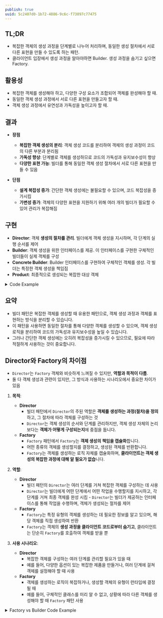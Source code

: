 ```yaml
---
publish: true
uuid: 5c2407d0-1b72-4886-9c6c-f73897c77475
---
```


## TL;DR

- 복잡한 객체의 생성 과정을 단계별로 나누어 처리하며, 동일한 생성 절차에서 서로 다른 표현을 만들 수 있도록 하는 패턴.
- 클라이언트 입장에서 생성 과정을 알아야하면 Builder. 생성 과정을 숨기고 싶으면 Factory.

## 활용성

- 복잡한 객체를 생성해야 하고, 다양한 구성 요소가 조합되어 객체를 완성해야 할 때.
- 동일한 객체 생성 과정에서 서로 다른 표현을 만들고자 할 때.
- 객체 생성 과정에서 유연성과 가독성을 높이고자 할 때.

## 결과

- **장점**
    - **복잡한 객체 생성의 분리**: 객체 생성 코드를 분리하여 객체의 생성 과정이 코드의 다른 부분과 분리됨
    - **가독성 향상**: 단계별로 객체를 생성하므로 코드의 가독성과 유지보수성이 향상
    - **다양한 표현 가능**: 빌더를 통해 동일한 객체 생성 절차에서 서로 다른 표현을 만들 수 있음

- **단점**
    - **설계 복잡성 증가**: 간단한 객체 생성에는 불필요할 수 있으며, 코드 복잡성을 증가시킴
    - **가변성 증가**: 객체의 다양한 표현을 지원하기 위해 여러 개의 빌더가 필요할 수 있어 관리가 복잡해짐

## 구현

- **Director**: 객체 **생성의 절차를 관리**. 빌더에게 객체 생성을 지시하며, 각 단계의 실행 순서를 제어
- **Builder**: 객체 생성을 위한 인터페이스를 제공. 이 인터페이스를 구현한 구체적인 빌더들이 실제 객체를 구성
- **Concrete Builder**: Builder 인터페이스를 구현하여 구체적인 객체를 생성. 각 빌더는 특정한 객체 생성을 책임짐
- **Product**: 최종적으로 생성되는 복잡한 대상 객체

<details markdown="1">
<summary>Code Example</summary>

## 예시

```python
from abc import ABC, abstractmethod

# Product 클래스: WebPage
class WebPage:
    def __init__(self):
        self.header: Header = None
        self.body: List[BodySection] = []
        self.footer: Footer = None

    def __str__(self):
        body_str = "\n".join([str(section) for section in self.body])
        return f"Header: {self.header}\n\nBody:\n{body_str}\n\nFooter: {self.footer}"

# 중첩된 클래스들: Header, BodySection, Footer
class Header:
    def __init__(self, logo, menu):
        self.logo = logo
        self.menu = menu

    def __str__(self):
        return f"Logo: {self.logo}, Menu: {', '.join(self.menu)}"

class BodySection:
    def __init__(self, title, content):
        self.title = title
        self.content = content

    def __str__(self):
        return f"Title: {self.title}, Content: {self.content}"

class Footer:
    def __init__(self, copyright_info, links):
        self.copyright_info = copyright_info
        self.links = links

    def __str__(self):
        return f"Copyright: {self.copyright_info}, Links: {', '.join(self.links)}"

# Builder 인터페이스
class WebPageBuilder(ABC):
    @abstractmethod
    def build_header(self, logo, menu):
        pass

    @abstractmethod
    def add_body_section(self, title, content):
        pass

    @abstractmethod
    def build_footer(self, copyright_info, links):
        pass

    @abstractmethod
    def get_webpage(self) -> WebPage:
        pass

# Concrete Builder
class ConcreteWebPageBuilder(WebPageBuilder):
    def __init__(self):
        self.webpage = WebPage()

    def build_header(self, logo, menu):
        self.webpage.header = Header(logo, menu)

    def add_body_section(self, title, content):
        self.webpage.body.append(BodySection(title, content))

    def build_footer(self, copyright_info, links):
        self.webpage.footer = Footer(copyright_info, links)

    def get_webpage(self) -> WebPage:
        return self.webpage

# Director
class WebPageDirector:
    def __init__(self, builder: WebPageBuilder):
        self._builder = builder

    def construct_home_page(self):
        self._builder.build_header("My Logo", ["Home", "About", "Contact"])
        self._builder.add_body_section("Welcome", "Welcome to our homepage!")
        self._builder.add_body_section("Features", "We offer a wide range of services.")
        self._builder.build_footer("© 2024 My Company", ["Privacy", "Terms of Service"])

    def construct_about_page(self):
        self._builder.build_header("My Logo", ["Home", "About", "Contact"])
        self._builder.add_body_section("About Us", "We are a leading company in our industry.")
        self._builder.add_body_section("Our Mission", "To deliver high-quality products.")
        self._builder.build_footer("© 2024 My Company", ["Careers", "Contact Us"])

# 사용 예시
if __name__ == "__main__":
    builder = ConcreteWebPageBuilder()
    director = WebPageDirector(builder)

    # 홈 페이지 생성
    director.construct_home_page()
    home_page = builder.get_webpage()
    print("Home Page:\n", home_page)

    # 어바웃 페이지 생성
    builder = ConcreteWebPageBuilder()  # 새 빌더로 초기화
    director = WebPageDirector(builder)
    director.construct_about_page()
    about_page = builder.get_webpage()
    print("\nAbout Page:\n", about_page)

```

</details>

## 요약

- 빌더 패턴은 복잡한 객체를 생성할 때 유용한 패턴으로, 객체 생성 과정과 객체를 표현하는 방식을 분리할 수 있습니다.
- 이 패턴을 사용하면 동일한 절차를 통해 다양한 객체를 생성할 수 있으며, 객체 생성 로직을 분리하여 코드의 가독성과 유지보수성을 높일 수 있습니다.
- 그러나 간단한 객체 생성에는 오히려 복잡성을 증가시킬 수 있으므로, 필요에 따라 적절하게 사용하는 것이 중요합니다.

## Director와 Factory의 차이점

- `Director`는 `Factory` 객체와 비슷하게 느껴질 수 있지만, **역할과 목적이 다름**.
- 둘 다 객체 생성과 관련이 있지만, 그 방식과 사용하는 시나리오에서 중요한 차이가 있음

1. **목적**:
    - **Director**
        - 빌더 패턴에서 `Director`의 주된 역할은 **객체를 생성하는 과정(절차)을 정의**하고, 그 절차에 따라 객체를 구성하는 것
        - `Director`는 객체 생성의 순서와 단계를 관리하지만, 객체 생성 자체의 논리보다는 **객체가 어떻게 구성되는지**에 중점을 둡니다.
    - **Factory**
        - `Factory` 패턴에서 `Factory`는 **객체 생성의 책임을 캡슐화**합니다.
        - 어떤 종류의 객체를 생성할지를 결정하고, 생성된 객체를 반환합니다.
        - `Factory`는 객체를 생성하는 로직 자체를 캡슐화하며, **클라이언트는 객체 생성의 복잡한 과정에 대해 알 필요가 없습**니다.

2. **역할**:
    - **Director**
        - 빌더 패턴의 `Director`는 여러 단계를 거쳐 복잡한 객체를 구성하는 데 사용
        - `Director`는 빌더에게 어떤 단계에서 어떤 작업을 수행할지를 지시하고, 각 단계를 거쳐 최종 객체를 완성 시킴 - `Director`는 빌더가 제공하는 인터페이스를 통해 작업을 수행하며, 객체가 생성되는 절차를 제어
    - **Factory**
        - `Factory`는 특정 유형의 객체를 생성하는 데 필요한 정보를 알고 있으며, 해당 객체를 직접 생성하여 반환
        - `Factory`는 객체의 **생성 과정을 클라이언트 코드로부터 숨기고**, 클라이언트는 단순히 `Factory`를 호출하여 객체를 받을 뿐

3. **사용 시나리오**:
    - **Director**
        - 복잡한 객체를 구성하는 여러 단계를 관리할 필요가 있을 때
        - 예를 들어, 다양한 옵션이 있는 복잡한 제품을 만들거나, 여러 단계에 걸쳐 객체를 설정해야 할 때 사용
    - **Factory**
        - 객체를 생성하는 로직이 복잡하거나, 생성할 객체의 유형이 런타임에 결정될 때
        - 예를 들어, 구체적인 클래스를 미리 알 수 없고, 상황에 따라 다른 객체를 생성해야 할 때 `Factory` 패턴 사용

<details markdown="1">
<summary>Factory vs Builder Code Example</summary>

### 1. **Director 예시 (빌더 패턴)**

```python
# Builder 인터페이스
class CarBuilder(ABC):
    @abstractmethod
    def build_engine(self):
        pass

    @abstractmethod
    def build_wheels(self):
        pass

    @abstractmethod
    def build_frame(self):
        pass

    @abstractmethod
    def get_car(self) -> Car:
        pass

# Concrete Builder
class SportsCarBuilder(CarBuilder):
    def __init__(self):
        self.car = Car()

    def build_engine(self):
        self.car.engine = "V8 Engine"

    def build_wheels(self):
        self.car.wheels = "Sports Wheels"

    def build_frame(self):
        self.car.frame = "Lightweight Frame"

    def get_car(self) -> Car:
        return self.car

# Director
class CarDirector:
    def __init__(self, builder: CarBuilder):
        self._builder = builder

    def construct_sports_car(self):
        self._builder.build_frame()
        self._builder.build_engine()
        self._builder.build_wheels()
        return self._builder.get_car()

# 사용 예시
builder = SportsCarBuilder()
director = CarDirector(builder)
car = director.construct_sports_car()
```

여기서 `Director`는 객체 생성의 **절차**를 관리하고, `Builder`를 통해 단계를 수행

### 2. **Factory 예시 (Factory 패턴)**

```python
class CarFactory:
    def create_car(self, car_type: str) -> Car:
        if car_type == "sports":
            return Car(engine="V8 Engine", wheels="Sports Wheels", frame="Lightweight Frame")
        elif car_type == "sedan":
            return Car(engine="V6 Engine", wheels="Standard Wheels", frame="Standard Frame")
        else:
            raise ValueError("Unknown car type")

# 사용 예시
factory = CarFactory()
sports_car = factory.create_car("sports")
sedan_car = factory.create_car("sedan")
```

여기서 `Factory`는 클라이언트가 요청한 유형의 객체를 **직접 생성**하고 반환

</deatails>
